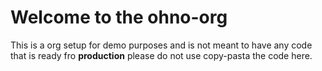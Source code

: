 # Welcome to the ohno-org

This is a org setup for demo purposes and is not meant to have any code that is ready fro **production** please do not use copy-pasta the code here. 
